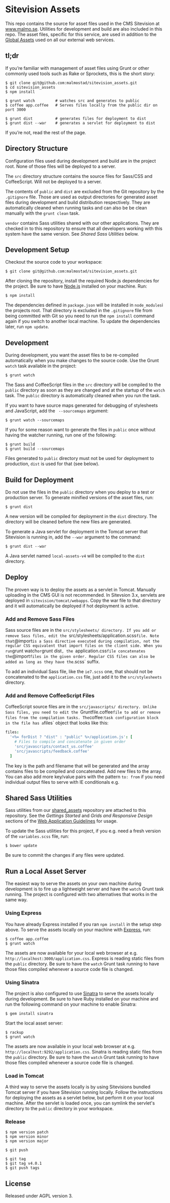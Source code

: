 # Sitevision Assets

This repo contains the source for asset files used in the CMS Sitevision at www.malmo.se. Utilities for development and build are also included in this repo. The asset files, specific for this service, are used in addition to the [Global Assets](https://github.com/malmostad/global_assets) used on all our external web services.

## tl;dr
If you’re familiar with management of asset files using Grunt or other commonly used tools such as Rake or Sprockets, this is the short story:

    $ git clone git@github.com:malmostad/sitevision_assets.git
    $ cd sitevision_assets
    $ npm install

    $ grunt watch         # watches src and generates to public
    $ coffee app.coffee   # Serves files locally from the public dir on port 3000

    $ grunt dist          # generates files for deployment to dist
    $ grunt dist --war    # generates a servlet for deployment to dist

If you’re not, read the rest of the page.


## Directory Structure
Configuration files used during development and build are in the project root. None of those files will be deployed to a server.

The `src` directory structure contains the source files for Sass/CSS and CoffeeScript. Will not be deployed to a server.

The contents of `public` and `dist` are excluded from the Git repository by the `.gitignore` file. Those are used as output directories for generated asset files during development and build distribution respectively. They are automatically cleaned when running tasks and can also be be clean manually with the `grunt clean` task.

`vendor` contains Sass utilities shared with our other applications. They are checked in to this repository to ensure that all developers working with this system have the same version. See *Shared Sass Utilities* below.


## Development Setup
Checkout the source code to your workspace:

    $ git clone git@github.com:malmostad/sitevision_assets.git

After cloning the repository, install the required Node.js dependencies for the project. Be sure to have [Node.js](http://nodejs.org) installed on your machine. Run:

    $ npm install

The dependencies defined in `package.json` will be installed in `node_modules`i the projects root. That directory is excluded in the `.gitignore` file from being committed with Git so you need to run the `npm install` command again if you switch to another local machine. To update the dependencies later, run `npm update`.


## Development

During development, you want the asset files to be re-compiled automatically when you make changes to the source code. Use the Grunt `watch` task available in the project:

    $ grunt watch

The Sass and CoffeeScript files in the `src` directory will be compiled to the `public` directory as soon as they are changed and at the startup of the `watch` task. The `public` directory is automatically cleaned when you run the task.

If you want to have source maps generated for debugging of stylesheets and JavaScript, add the ` --sourcemaps` argument:

    $ grunt watch --sourcemaps

If you for some reason want to generate the files in `public` once without having the watcher running, run one of the following:

    $ grunt build
    $ grunt build --sourcemaps

Files generated to `public` directory must not be used for deployment to production, `dist` is used for that (see below).


## Build for Deployment
Do not use the files in the `public` directory when you deploy to a test or production server. To generate minified versions of the asset files, run:

    $ grunt dist

A new version will be compiled for deployment in the `dist` directory. The directory will be cleaned before the new files are generated.

To generate a Java servlet for deployment in the Tomcat server that Sitevision is running in, add the `--war` argument to the command:

    $ grunt dist --war

A Java servlet named `local-assets-v4` will be compiled to the `dist` directory.

## Deploy

The proven way is to deploy the assets as a servlet in Tomcat. Manually uploading in the CMS GUI is not recommended. In Sitevsion 3.x, servlets are deployed in `sitevision/tomcat/webapps`. Copy the war file to that directory and it will automatically be deployed if hot deployment is active.


### Add and Remove Sass Files
Sass source files are in the `src/stylesheets/ directory. If you add or remove Sass files, edit the `src/stylesheets/application.scss` file. Note that `@import` is a Sass directive executed during compilation, not the regular CSS equivalent that import files on the client side. When you run `grunt watch` or `grunt dist`, the `application.css` file concatenates the `@import` files in the given order. Regular CSS files can also be added as long as they have the `.scss` suffix.

To add an individual Sass file, like the `ie7.scss` one, that should not be concatenated to the `application.css` file, just add it to the `src/stylesheets` directory.


### Add and Remove CoffeeScript Files
CoffeeScript source files are in the `src/javascripts/ directory. Unlike Sass files, you need to edit the `Gruntfile.coffee` file to add or remove files from the compilation tasks. The `coffee:` task configuration block in the file has a `files` object that looks like this:

```coffeescript
files:
  '<%= forDist ? "dist" : "public" %>/application.js': [
    # Files to compile and concatenate in given order
    'src/javascripts/contact_us.coffee'
    'src/javascripts/feedback.coffee'
  ]
```

The key is the path and filename that will be generated and the array contains files to be compiled and concatenated. Add new files to the array. You can also add more key/value pairs with the pattern `to: from` if you need individual output files to serve with IE conditionals e.g.

## Shared Sass Utilities
Sass utilities from our [shared_assets](https://github.com/malmostad/shared_assets) repository are attached to this repository. See the *Gettings Started* and *Grids and Responsive Design* sections of the [Web Application Guidelines](http://malmostad.github.io/wag-external-v4) for usage.

To update the Sass utilities for this project, if you e.g. need a fresh version of the `variables.scss` file, run:

    $ bower update

Be sure to commit the changes if any files were updated.


## Run a Local Asset Server
The easiest way to serve the assets on your own machine during development is to fire up a lightweight server and have the `watch` Grunt task running. The project is configured with two alternatives that works in the same way.

### Using Express
You have already Express installed if you ran `npm install` in the setup step above. To serve the assets locally on your machine with [Express](http://expressjs.com/), run:

    $ coffee app.coffee
    $ grunt watch

The assets are now available for your local web browser at e.g. `http://localhost:3000/application.css`. Express is reading static files from the `public` directory. Be sure to have the `watch` Grunt task running to have those files compiled whenever a source code file is changed.


### Using Sinatra
The project is also configured to use [Sinatra](http://www.sinatrarb.com/) to serve the assets locally during development. Be sure to have Ruby installed on your machine and run the following command on your machine to enable Sinatra:

    $ gem install sinatra

Start the local asset server:

    $ rackup
    $ grunt watch

The assets are now available in your local web browser at e.g. `http://localhost:9292/application.css`. Sinatra is reading static files from the `public` directory.  Be sure to have the `watch` Grunt task running to have those files compiled whenever a source code file is changed.

### Load in Tomcat
A third way to serve the assets locally is by using Sitevisions bundled Tomcat server if you have Sitevision running locally. Follow the instructions for deploying the assets as a servlet below, but perform it on your local machine. After the servlet is loaded once, you can symlink the servlet's directory to the `public` directory in your workspace.


### Release

    $ npm version patch
    $ npm version minor
    $ npm version major

    $ git push

    $ git tag
    $ git tag v4.0.1
    $ git push tags

## License
Released under AGPL version 3.
